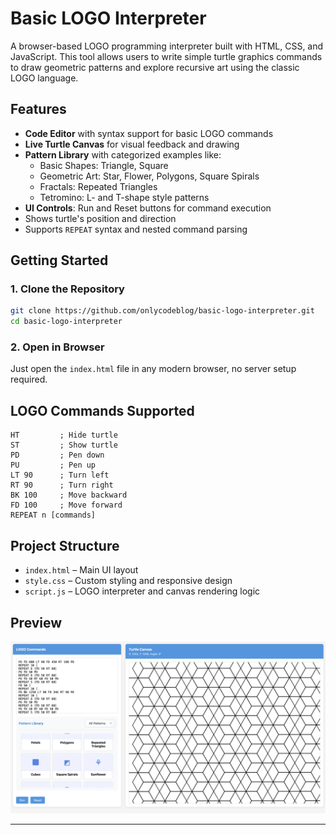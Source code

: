 # Basic LOGO Interpreter

A browser-based LOGO programming interpreter built with HTML, CSS, and JavaScript. This tool allows users to write simple turtle graphics commands to draw geometric patterns and explore recursive art using the classic LOGO language.

## Features

- **Code Editor** with syntax support for basic LOGO commands
- **Live Turtle Canvas** for visual feedback and drawing
- **Pattern Library** with categorized examples like:
  - Basic Shapes: Triangle, Square
  - Geometric Art: Star, Flower, Polygons, Square Spirals
  - Fractals: Repeated Triangles
  - Tetromino: L- and T-shape style patterns
- **UI Controls**: Run and Reset buttons for command execution
- Shows turtle's position and direction
- Supports `REPEAT` syntax and nested command parsing

## Getting Started

### 1. Clone the Repository

```bash
git clone https://github.com/onlycodeblog/basic-logo-interpreter.git
cd basic-logo-interpreter
```

### 2. Open in Browser

Just open the `index.html` file in any modern browser, no server setup required.

## LOGO Commands Supported

```logo
HT         ; Hide turtle
ST         ; Show turtle
PD         ; Pen down
PU         ; Pen up
LT 90      ; Turn left
RT 90      ; Turn right
BK 100     ; Move backward
FD 100     ; Move forward
REPEAT n [commands]
```

## Project Structure

- `index.html` – Main UI layout
- `style.css` – Custom styling and responsive design
- `script.js` – LOGO interpreter and canvas rendering logic

## Preview

![Preview Screenshot](./screenshot.png)

---
